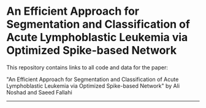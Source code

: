 # An Efficient Approach for Segmentation and Classification of Acute Lymphoblastic Leukemia via Optimized Spike-based Network

This repository contains links to all code and data for the paper:

"An Efficient Approach for Segmentation and Classification of Acute Lymphoblastic Leukemia via Optimized Spike-based Network" by Ali Noshad and Saeed Fallahi

--------------------------------------------------------------------------------------------------------------------------------------------------------------
